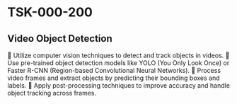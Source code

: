 # TSK-000-200
## Video Object Detection
 Utilize computer vision techniques to detect and track objects in videos.
 Use pre-trained object detection models like YOLO (You Only Look Once) or
Faster R-CNN (Region-based Convolutional Neural Networks).
 Process video frames and extract objects by predicting their bounding boxes and
labels.
 Apply post-processing techniques to improve accuracy and handle object
tracking across frames. 
